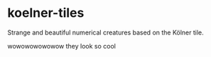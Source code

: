 # koelner-tiles
Strange and beautiful numerical creatures based on the Kölner tile.


wowowowowowow they look so cool
